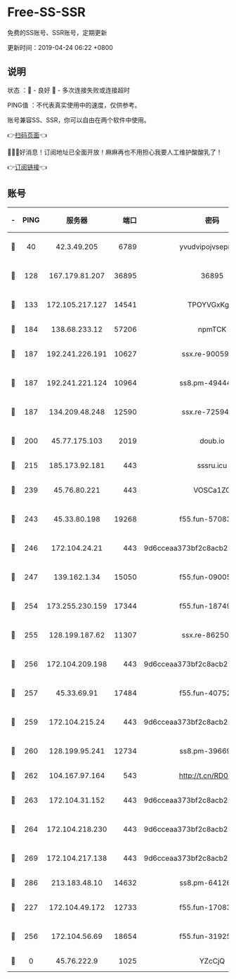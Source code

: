 # Free-SS-SSR

免费的SS账号、SSR账号，定期更新

更新时间：2019-04-24 06:22 +0800

## 说明

状态     ：🙂 - 良好 🙁 - 多次连接失败或连接超时

PING值   ：不代表真实使用中的速度，仅供参考。

账号兼容SS、SSR，你可以自由在两个软件中使用。

👉[扫码页面](https://liesauer.github.io/Free-SS-SSR/)👈

🎉🎉🎉好消息！订阅地址已全面开放！麻麻再也不用担心我要人工维护酸酸乳了！

👉[订阅链接](https://www.liesauer.net/yogurt/subscribe?ACCESS_TOKEN=DAYxR3mMaZAsaqUb)👈

## 账号

|-|PING|服务器|端口|密码|加密方式|区域|
|:----:|:----:|:-----:|-----:|:----:|:----:|:----:|
|🙂|40|42.3.49.205|6789|yvudvipojvseprugib|aes-256-cfb|HK|
|🙂|128|167.179.81.207|36895|36895|aes-256-cfb|JP|
|🙂|133|172.105.217.127|14541|TPOYVGxKglpi|aes-256-cfb|JP|
|🙂|184|138.68.233.12|57206|npmTCK|rc4-md5|US|
|🙂|187|192.241.226.191|10627|ssx.re-90059396|aes-256-cfb|US|
|🙂|187|192.241.221.124|10964|ss8.pm-49444902|aes-256-cfb|US|
|🙂|187|134.209.48.248|12590|ssx.re-72594146|aes-256-cfb|US|
|🙂|200|45.77.175.103|2019|doub.io|aes-128-ctr|SG|
|🙂|215|185.173.92.181|443|sssru.icu|rc4-md5|RU|
|🙂|239|45.76.80.221|443|VOSCa1ZG|aes-256-cfb|DE|
|🙂|243|45.33.80.198|19268|f55.fun-57083371|aes-256-cfb|US|
|🙂|246|172.104.24.21|443|9d6cceaa373bf2c8acb22e60b6a58be6|aes-256-cfb|US|
|🙂|247|139.162.1.34|15050|f55.fun-09005497|aes-256-cfb|SG|
|🙂|254|173.255.230.159|17344|f55.fun-18749119|aes-256-cfb|US|
|🙂|255|128.199.187.62|11307|ssx.re-86250492|aes-256-cfb|SG|
|🙂|256|172.104.209.198|443|9d6cceaa373bf2c8acb22e60b6a58be6|aes-256-cfb|US|
|🙂|257|45.33.69.91|17484|f55.fun-40752674|aes-256-cfb|US|
|🙂|259|172.104.215.24|443|9d6cceaa373bf2c8acb22e60b6a58be6|aes-256-cfb|US|
|🙂|260|128.199.95.241|12734|ss8.pm-39669499|aes-256-cfb|SG|
|🙂|262|104.167.97.164|543|http://t.cn/RD0D7sx|rc4-md5|CA|
|🙂|263|172.104.31.152|443|9d6cceaa373bf2c8acb22e60b6a58be6|aes-256-cfb|US|
|🙂|264|172.104.218.230|443|9d6cceaa373bf2c8acb22e60b6a58be6|aes-256-cfb|US|
|🙂|269|172.104.217.138|443|9d6cceaa373bf2c8acb22e60b6a58be6|aes-256-cfb|US|
|🙂|286|213.183.48.10|14632|ss8.pm-64126752|rc4-md5|RU|
|🙂|227|172.104.49.172|12733|f55.fun-17083510|aes-256-cfb|SG|
|🙂|256|172.104.56.69|18654|f55.fun-31925576|aes-256-cfb|SG|
|🙁|0|45.76.222.9|1025|YZcCjQ|rc4-md5|JP|

